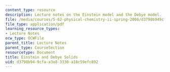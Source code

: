```yaml
---
content_type: resource
description: Lecture notes on the Einstein model and the Debye model.
file: /media/courses/5-62-physical-chemistry-ii-spring-2008/d3798b949cfaa3a83330a18c59efc892_21s_562ln08.pdf
file_type: application/pdf
learning_resource_types:
- Lecture Notes
ocw_type: OCWFile
parent_title: Lecture Notes
parent_type: CourseSection
resourcetype: Document
title: Einstein and Debye Solids
uid: d3798b94-9cfa-a3a8-3330-a18c59efc892
---
```

